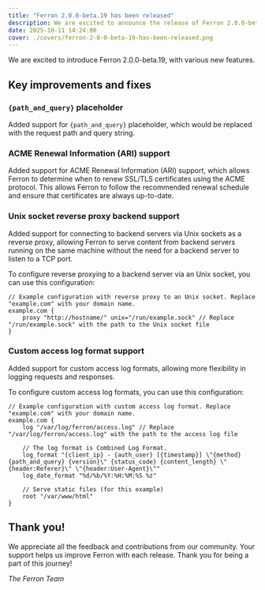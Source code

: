 ```yaml
---
title: "Ferron 2.0.0-beta.19 has been released"
description: We are excited to announce the release of Ferron 2.0.0-beta.19. This release brings various new features.
date: 2025-10-11 14:24:00
cover: ./covers/ferron-2-0-0-beta-19-has-been-released.png
---
```


We are excited to introduce Ferron 2.0.0-beta.19, with various new features.

## Key improvements and fixes

### `{path_and_query}` placeholder

Added support for `{path_and_query}` placeholder, which would be replaced with the request path and query string.

### ACME Renewal Information (ARI) support

Added support for ACME Renewal Information (ARI) support, which allows Ferron to determine when to renew SSL/TLS certificates using the ACME protocol. This allows Ferron to follow the recommended renewal schedule and ensure that certificates are always up-to-date.

### Unix socket reverse proxy backend support

Added support for connecting to backend servers via Unix sockets as a reverse proxy, allowing Ferron to serve content from backend servers running on the same machine without the need for a backend server to listen to a TCP port.

To configure reverse proxying to a backend server via an Unix socket, you can use this configuration:

```kdl
// Example configuration with reverse proxy to an Unix socket. Replace "example.com" with your domain name.
example.com {
    proxy "http://hostname/" unix="/run/example.sock" // Replace "/run/example.sock" with the path to the Unix socket file
}
```

### Custom access log format support

Added support for custom access log formats, allowing more flexibility in logging requests and responses.

To configure custom access log formats, you can use this configuration:

```kdl
// Example configuration with custom access log format. Replace "example.com" with your domain name.
example.com {
    log "/var/log/ferron/access.log" // Replace "/var/log/ferron/access.log" with the path to the access log file

    // The log format is Combined Log Format.
    log_format "{client_ip} - {auth_user} [{timestamp}] \"{method} {path_and_query} {version}\" {status_code} {content_length} \"{header:Referer}\" \"{header:User-Agent}\""
    log_date_format "%d/%b/%Y:%H:%M:%S %z"

    // Serve static files (for this example)
    root "/var/www/html"
}
```

## Thank you!

We appreciate all the feedback and contributions from our community. Your support helps us improve Ferron with each release. Thank you for being a part of this journey!

_The Ferron Team_
